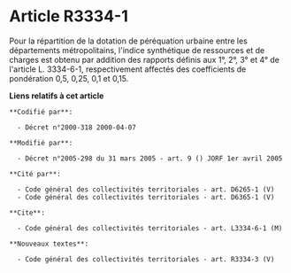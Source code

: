 # Article R3334-1

Pour la répartition de la dotation de péréquation urbaine entre les départements métropolitains, l'indice synthétique de
ressources et de charges est obtenu par addition des rapports définis aux 1°, 2°, 3° et 4° de l'article L. 3334-6-1,
respectivement affectés des coefficients de pondération 0,5, 0,25, 0,1 et 0,15.

**Liens relatifs à cet article**

	**Codifié par**:

	  - Décret n°2000-318 2000-04-07

	**Modifié par**:

	  - Décret n°2005-298 du 31 mars 2005 - art. 9 () JORF 1er avril 2005

	**Cité par**:

	  - Code général des collectivités territoriales - art. D6265-1 (V)
	  - Code général des collectivités territoriales - art. D6365-1 (V)

	**Cite**:

	  - Code général des collectivités territoriales - art. L3334-6-1 (M)

	**Nouveaux textes**:

	  - Code général des collectivités territoriales - art. R3334-3 (V)
